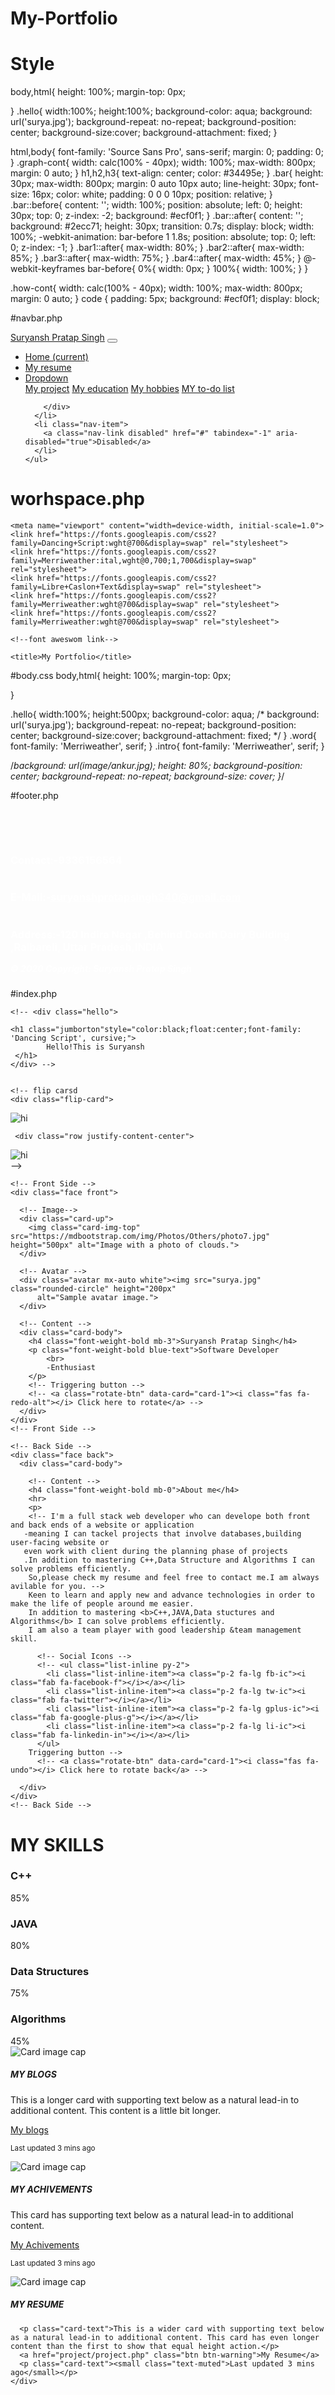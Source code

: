 # My-Portfolio
# Style

body,html{
    height: 100%;
    margin-top: 0px;
    
} 
.hello{
    width:100%;
    height:100%;
    background-color: aqua;
     background: url('surya.jpg');
    background-repeat: no-repeat;
    background-position: center;
    background-size:cover;
    background-attachment: fixed; 
}


html,body{
    font-family: 'Source Sans Pro', sans-serif;
    margin: 0;
    padding: 0;
  }
  .graph-cont{
    width: calc(100% - 40px);
    width: 100%;
    max-width: 800px;
    margin: 0 auto;
  }
  h1,h2,h3{
    text-align: center;
    color: #34495e;
  }
  .bar{
    height: 30px;
    max-width: 800px;
    margin: 0 auto 10px auto;
    line-height: 30px;
    font-size: 16px;
    color: white;
    padding: 0 0 0 10px;
    position: relative;
  }
  .bar::before{
    content: '';
    width: 100%;
    position: absolute;
    left: 0;
    height: 30px;
    top: 0;
    z-index: -2;
    background: #ecf0f1;
  }
  .bar::after{
    content: '';
    background: #2ecc71;
    height: 30px;
    transition: 0.7s;
    display: block;
    width: 100%;
    -webkit-animation: bar-before 1 1.8s;
    position: absolute;
    top: 0;
    left: 0;
    z-index: -1;
  }
  .bar1::after{
    max-width: 80%;
  }
  .bar2::after{
    max-width: 85%;
  }
  .bar3::after{
    max-width: 75%;
  }
  .bar4::after{
    max-width: 45%;
  }
  @-webkit-keyframes bar-before{
    0%{
      width: 0px;
    }
    100%{
      width: 100%;
    }
  }
  
  .how-cont{
    width: calc(100% - 40px);
    width: 100%;
    max-width: 800px;
    margin: 0 auto;
  }
  code {
    padding: 5px;
    background: #ecf0f1;
    display: block;

#navbar.php
</head>
<body>
<nav class="navbar navbar-expand-lg navbar-dark bg-primary">
<i class="fas fa-graduation-cap" style="font-size:48px;color:red;"></i> 
  <a class="navbar-brand" href="#">Suryansh Pratap Singh</a>
  <button class="navbar-toggler" type="button" data-toggle="collapse" data-target="#navbarSupportedContent" aria-controls="navbarSupportedContent" aria-expanded="false" aria-label="Toggle navigation">
    <span class="navbar-toggler-icon"></span>
  </button>

  <div class="collapse navbar-collapse" id="navbarSupportedContent">
    <ul class="navbar-nav mr-auto">
      <li class="nav-item active">
        <a class="nav-link" href="index.php">Home <span class="sr-only">(current)</span></a>
      </li>
      <li class="nav-item">
        <a class="nav-link" href="myresume.php">My resume</a>
      </li>
      <li class="nav-item dropdown">
        <a class="nav-link dropdown-toggle" href="#" id="navbarDropdown" role="button" data-toggle="dropdown" aria-haspopup="true" aria-expanded="false">
          Dropdown
        </a>
        <div class="dropdown-menu" aria-labelledby="navbarDropdown">
          <a class="dropdown-item" href="project/project.php">My project</a>
          <a class="dropdown-item" href="education/education.php">My education</a>
          <a class="dropdown-item" href="hobbies/hobbies.php"> My hobbies</a>
          <a class="dropdown-item" href="to do/mytodo.php">MY to-do list</a>
          
        </div>
      </li>
      <li class="nav-item">
        <a class="nav-link disabled" href="#" tabindex="-1" aria-disabled="true">Disabled</a>
      </li>
    </ul>
   
  </div>
</nav>


# worhspace.php
<!DOCTYPE html>
<html lang="en">
<head>
    <meta charset="UTF-8">
    <!-- CSS only -->
<link rel="stylesheet" href="https://stackpath.bootstrapcdn.com/bootstrap/4.5.0/css/bootstrap.min.css" integrity="sha384-9aIt2nRpC12Uk9gS9baDl411NQApFmC26EwAOH8WgZl5MYYxFfc+NcPb1dKGj7Sk" crossorigin="anonymous">

<!-- JS, Popper.js, and jQuery -->
<script src="https://code.jquery.com/jquery-3.5.1.slim.min.js" integrity="sha384-DfXdz2htPH0lsSSs5nCTpuj/zy4C+OGpamoFVy38MVBnE+IbbVYUew+OrCXaRkfj" crossorigin="anonymous"></script>
<script src="https://cdn.jsdelivr.net/npm/popper.js@1.16.0/dist/umd/popper.min.js" integrity="sha384-Q6E9RHvbIyZFJoft+2mJbHaEWldlvI9IOYy5n3zV9zzTtmI3UksdQRVvoxMfooAo" crossorigin="anonymous"></script>
<script src="https://stackpath.bootstrapcdn.com/bootstrap/4.5.0/js/bootstrap.min.js" integrity="sha384-OgVRvuATP1z7JjHLkuOU7Xw704+h835Lr+6QL9UvYjZE3Ipu6Tp75j7Bh/kR0JKI" crossorigin="anonymous"></script>
    
    <meta name="viewport" content="width=device-width, initial-scale=1.0">
    <link href="https://fonts.googleapis.com/css2?family=Dancing+Script:wght@700&display=swap" rel="stylesheet">
    <link href="https://fonts.googleapis.com/css2?family=Merriweather:ital,wght@0,700;1,700&display=swap" rel="stylesheet">
    <link href="https://fonts.googleapis.com/css2?family=Libre+Caslon+Text&display=swap" rel="stylesheet">
    <link href="https://fonts.googleapis.com/css2?family=Merriweather:wght@700&display=swap" rel="stylesheet">
    <link href="https://fonts.googleapis.com/css2?family=Merriweather:wght@700&display=swap" rel="stylesheet">

    <!--font aweswom link-->
<script src="https://kit.fontawesome.com/657cfbfe0e.js" crossorigin="anonymous"></script>

    <title>My Portfolio</title>


#body.css
body,html{
    height: 100%;
    margin-top: 0px;
    
} 

 .hello{ 
    width:100%;
    height:500px;
    background-color: aqua;
    /* background: url('surya.jpg');
    background-repeat: no-repeat;
    background-position: center;
    background-size:cover;
    background-attachment: fixed; */
} 
.word{
    font-family: 'Merriweather', serif;
}
.intro{
    font-family: 'Merriweather', serif;
}

    
/*background: url(image/ankur.jpg);
height: 80%;
background-position: center;
background-repeat: no-repeat;
background-size: cover;
}*/
    
     
 

#footer.php

<br><br>
<!-- Footer -->
<footer class="page-footer font-small blue bg-primary" style="color: white;">

  <!-- Copyright -->
  <div style="float: left;"><h3 style="color:dark;">Contact:-9336156564</h3></div><br><br>

  <div style="float: left;"><h3 style="color:dark;">E-Mail:-<a href="https://mail.google.com" style="color:white;">suryanshpratapsingh340@gmail.com</a></h3></div><br><br>
  <div style="float: left;"><h3 style="color:dark">Address:-120 Indira Nagar ,Behind Doodh Dairy Building ,Raibareli,
  Uttar Pradesh,INDIA</h3></div><br><br>
  <div class="footer-copyright text-center py-3 "><h5>© 2020 Copyright: Suryansh Pratap Singh</h5>
    
  </div>
  <!-- Copyrit -->

</footer>

</body>
</html>
<!-- Footer -->


#index.php
<?php require 'workspace.php'?>
<link rel="stylesheet" href="style.css">
   

<?php require 'navbar.php'?>

    <!-- <div class="hello">
        
    <h1 class="jumborton"style="color:black;float:center;font-family: 'Dancing Script', cursive;">
            Hello!This is Suryansh
     </h1>
    </div> -->


    <!-- flip carsd
    <div class="flip-card">
  <div class="flip-card-inner">
    <div class="flip-card-front">
    

<img src="1.jpg" alt="hi" class="col-md-7 align-self-center img-thumbnail">

     <div class="row justify-content-center">

<img src="1.jpg" alt="hi" class="col-md-7 img-thumbnail">
</div> -->
 <!-- <img src="1.jpg" alt="Avatar" style="width:300px;height:300px;"> --> 
    <!-- </div>
    <div class="flip-card-back">
      <h1>John Doe</h1>
      <p>Architect & Engineer</p>
      <p>We love that guy</p>
    </div>
  </div>
</div> -->


<!-- Rotating card -->
<div class="card-wrapper">
  <div id="card-1" class="card card-rotating text-center">

    <!-- Front Side -->
    <div class="face front">

      <!-- Image-->
      <div class="card-up">
        <img class="card-img-top" src="https://mdbootstrap.com/img/Photos/Others/photo7.jpg" height="500px" alt="Image with a photo of clouds.">
      </div>

      <!-- Avatar -->
      <div class="avatar mx-auto white"><img src="surya.jpg" class="rounded-circle" height="200px"
          alt="Sample avatar image.">
      </div>

      <!-- Content -->
      <div class="card-body">
        <h4 class="font-weight-bold mb-3">Suryansh Pratap Singh</h4>
        <p class="font-weight-bold blue-text">Software Developer
            <br>
            -Enthusiast
        </p>
        <!-- Triggering button -->
        <!-- <a class="rotate-btn" data-card="card-1"><i class="fas fa-redo-alt"></i> Click here to rotate</a> -->
      </div>
    </div>
    <!-- Front Side -->

    <!-- Back Side -->
    <div class="face back">
      <div class="card-body">

        <!-- Content -->
        <h4 class="font-weight-bold mb-0">About me</h4>
        <hr>
        <p>
        <!-- I'm a full stack web developer who can develope both front and back ends of a website or application
       -meaning I can tackel projects that involve databases,building user-facing website or 
       even work with client during the planning phase of projects 
       .In addition to mastering C++,Data Structure and Algorithms I can solve problems efficiently.
        So,please check my resume and feel free to contact me.I am always avilable for you. -->
        Keen to learn and apply new and advance technologies in order to make the life of people around me easier.
        In addition to mastering <b>C++,JAVA,Data stuctures and Algorithms</b> I can solve problems efficiently.
        I am also a team player with good leadership &team management skill.
          
          <!-- Social Icons -->
          <!-- <ul class="list-inline py-2">
            <li class="list-inline-item"><a class="p-2 fa-lg fb-ic"><i class="fab fa-facebook-f"></i></a></li>
            <li class="list-inline-item"><a class="p-2 fa-lg tw-ic"><i class="fab fa-twitter"></i></a></li>
            <li class="list-inline-item"><a class="p-2 fa-lg gplus-ic"><i class="fab fa-google-plus-g"></i></a></li>
            <li class="list-inline-item"><a class="p-2 fa-lg li-ic"><i class="fab fa-linkedin-in"></i></a></li>
          </ul>
        Triggering button -->
          <!-- <a class="rotate-btn" data-card="card-1"><i class="fas fa-undo"></i> Click here to rotate back</a> --> 

      </div>
    </div>
    <!-- Back Side -->

  </div>
</div>
<!-- Rotating card -->



<!-- Skill Meter -->
<link href='https://fonts.googleapis.com/css?family=Source+Sans+Pro:300,400' rel='stylesheet' type='text/css'>

<div class="graph-cont">
  <h1>MY SKILLS </h1>
  <h3> C++</h3>
  <div class="bar bar2">85%</div>
  
  <h3> JAVA</h3>
  <div class="bar bar1">80%</div>
  <h3> Data Structures</h3>
  <div class="bar bar3">75%</div>
  <h3> Algorithms</h3>
  <div class="bar bar4">45%</div>
  
</div>
<div class="how-cont">
  
 
</div>
<div class="card-deck">
  <div class="card">
    <img class="card-img-top" src="blogs.jpg" alt="Card image cap">
    <div class="card-body">
      <h5 class="card-title">MY BLOGS</h5>
      <p class="card-text">This is a longer card with supporting text below as a natural lead-in to additional content. This content is a little bit longer.</p>
      <a href="project/project.php" class="btn btn-info ">My blogs</a>
      <p class="card-text"><small class="text-muted">Last updated 3 mins ago</small></p>
    </div>
  </div>
  <div class="card">
    <img class="card-img-top" src="achivements.jpg" alt="Card image cap">
    <div class="card-body">
      <h5 class="card-title">MY ACHIVEMENTS</h5>
      <p class="card-text">This card has supporting text below as a natural lead-in to additional content.</p>
      <a href="project/project.php" class="btn btn-danger">My Achivements</a>
      <p class="card-text"><small class="text-muted">Last updated 3 mins ago</small></p>
    </div>
  </div>
  <div class="card">
    <img class="card-img-top" src="resume.jpg" alt="Card image cap">
    <div class="card-body">
      <h5 class="card-title">MY RESUME</h5>
      
      <p class="card-text">This is a wider card with supporting text below as a natural lead-in to additional content. This card has even longer content than the first to show that equal height action.</p>
      <a href="project/project.php" class="btn btn-warning">My Resume</a>
      <p class="card-text"><small class="text-muted">Last updated 3 mins ago</small></p>
    </div>
  </div>
</div>
   <?php require 'footer.php'?>
